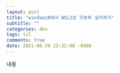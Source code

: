 ```yaml
---
layout: post
title: "window10에서 WSL2로 우분투 설치하기"
subtitle: ""
categories: dev
tags: til
comments: true
date: 2021-06-29 22:32:00 -0400
---
```


내용